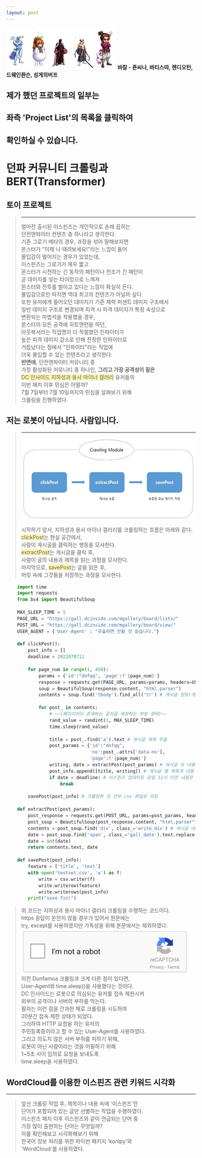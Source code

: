 ```yaml
---
layout: post
---
```

<img src="/images/fulls/adven.jpg" style="width:292px; height:111px;">  
<strong>바칼 - 죤씨나, 바티스따, 렌디오턴, 드웨인좐슨, 성게의버프</strong> 

## **제가 했던 프로젝트의 일부는**<br/>
## **좌측 'Project List'의 목록을 클릭하여**<br/>
## **확인하실 수 있습니다.**<br/>

# 던파 커뮤니티 크롤링과 BERT(Transformer)
## 토이 프로젝트<br/>  
> ---
> 얼마전 출시된 이스핀즈는 개인적으로 손에 꼽히는  
> 던전앤파이터 컨텐츠 중 하나라고 생각한다.  
> 기존 그로기 메타의 경우, 과장을 섞어 말해보자면  
> 몬스터가 "이제 나 때려보세요!"라는 느낌이 들어  
> 몰입감이 떨어지는 경우가 있었는데,  
> 이스핀즈는 그로기가 매우 짧고  
> 몬스터가 시전하는 긴 동작의 패턴이나 전조가 긴 패턴이  
> 곧 데미지를 넣는 타이밍으로 느껴져  
> 몬스터와 전투를 벌이고 있다는 느낌이 확실히 든다.  
> 몰입감으로만 따지면 역대 최고의 컨텐츠가 아닐까 싶다.  
> 또한 유저에게 들어오던 데미지가 기존 체력 퍼센트 데미지 구조에서  
> 일반 데미지 구조로 변경되며 피격 시 피격 데미지가 특정 속성으로  
> 변환되는 마법석을 착용했을 경우,  
> 몬스터의 모든 공격에 히트앤런을 하던,  
> 아웃복서라는 직업명이 더 적절했던 인파이터가  
> 높은 피격 데미지 감소로 인해 진정한 인파이터로  
> 거듭났다는 점에서 "인파이터"라는 직업에  
> 더욱 몰입할 수 있는 컨텐츠라고 생각한다.  
> **반면에**, 던전앤파이터 커뮤니티 중  
> 가장 활성화된 커뮤니티 중 하나인, **그리고 가장 공격성이 짙은**  
> <span style='background-color: #fff5b1'>DC 인사이드 지하성과 용사 마이너 갤러리</span> 유저들의  
> 이번 패치 이후 민심은 어떨까?  
> 7월 7일부터 7월 10일까지의 민심을 살펴보기 위해  
> 크롤링을 진행하였다.  

## 저는 로봇이 아닙니다. 사람입니다.<br/>
> ---
> <img src="/images/fulls/cmodule.JPG" style="width:472px; height:216px;"> 
> 
> 시작하기 앞서, 지하성과 용사 마이너 갤러리를 크롤링하는 흐름은 아래와 같다.  
> <span style='background-color: #fff5b1'>clickPost</span>는 현실 공간에서,  
> 사람이 게시글을 클릭하는 행동을 모사한다.  
> <span style='background-color: #fff5b1'>extractPost</span>는 게시글을 클릭 후,  
> 사람이 글의 내용과 제목을 읽는 과정을 모사한다.  
> 마지막으로, <span style='background-color: #fff5b1'>savePost</span>는 글을 읽은 후,  
> 머릿 속에 그것들을 저장하는 과정을 모사한다.  
>  
``` python  
    import time
    import requests
    from bs4 import BeautifulSoup

    MAX_SLEEP_TIME = 5
    PAGE_URL = "https://gall.dcinside.com/mgallery/board/lists/"
    POST_URL = "https://gall.dcinside.com/mgallery/board/view/"
    USER_AGENT = {'User-Agent' : "유출하면 안될 것 같습니다."}

    def clickPost():
        post_info = []
        deadline = 2022070711

        for page_num in range(1, 450):
            params = {'id':"dnfqq", 'page':f'{page_num}'}
            response = requests.get(PAGE_URL, params=params, headers=USER_AGENT)
            soup = BeautifulSoup(response.content, "html.parser")
            contents = soup.find('tbody').find_all('tr') # 게시글 정보(게시글 별 제목, 주소(href))

            for post_ in contents:
                # ~~(페이지마다 존재하는 공지글 제외하는 부분 생략)~~
                rand_value = randint(1, MAX_SLEEP_TIME) 
                time.sleep(rand_value)

                title = post_.find('a').text # 게시글 제목 추출
                post_params = {'id':"dnfqq", 
                               'no':post_.attrs['data-no'], 
                               'page':f'{page_num}'}
                writing, date = extractPost(post_params) # 게시글 속 내용 추출 함수로 넘어감
                post_info.append([title, writing]) # 게시글 별 제목과 내용
                if date < deadline: # 이스핀즈 업데이트 당일 11시 이전 내용은 수집하지 않겠다.
                    break

        savePost(post_info) # 크롤링한 것 전부 csv 파일로 저장

    def extractPost(post_params):
        post_response = requests.get(POST_URL, params=post_params, headers=USER_AGENT)
        post_soup = BeautifulSoup(post_response.content, "html.parser")
        contents = post_soup.find('div', class_='write_div') # 게시글 내용 추출
        date = post_soup.find('span', class_='gall_date').text.replace(' ','').replace('.', '')[:10]
        date = int(date)
        return contents.text, date

    def savePost(post_info):
        feature = ['title', 'text']
        with open('testset.csv', 'w') as f:
            write = csv.writer(f)
            write.writerow(feature)
            write.writerows(post_info)
        print("save fin!")
```  
> 위 코드는 지하성과 용사 마이너 갤러리 크롤링을 수행하는 코드이다.  
> https 응답이 온전치 않을 경우가 있어서 원문에는  
> try, except를 사용하였지만 가독성을 위해 본문에서는 제외하였다.  
> <img src="/images/fulls/im_human.JPG" style="width:443px; height:118px;">  
> 이전 Dunfamoa 크롤링과 크게 다른 점이 있다면,  
> User-Agent와 time.sleep()을 사용했다는 것이다.  
> DC 인사이드는 로봇으로 의심되는 유저를 접속 제한시켜  
> 외부의 공격이나 서버의 부하를 막는다.  
> 필자는 이런 점을 간과한 채로 크롤링을 시도하여  
> 20분간 접속 제한 상태가 되었다.  
> 그리하여 HTTP 요청을 하는 유저의  
> 주민등록증이라고 할 수 있는 User-Agent를 사용하였다.  
> 그리고 의도치 않은 서버 부하를 피하기 위해,  
> 로봇이 아닌 사람이라는 것을 어필하기 위해  
> 1~5초 사이 임의로 요청을 보내도록  
> time.sleep을 사용하였다.  
    
## WordCloud를 이용한 이스핀즈 관련 키워드 시각화  
---
> 앞선 크롤링 작업 후, 제목이나 내용 속에 '이스핀즈'란  
> 단어가 포함되어 있는 글만 선별하는 작업을 수행하였다.  
> 이스핀즈 패치 이후 이스핀즈와 같이 언급되는 단어 중  
> 가장 많이 출현하는 단어는 무엇일까?  
> 이를 확인해보고 시각화해보기 위해  
> 한국어 정보 처리를 위한 파이썬 패키지 'konlpy'와  
> 'WordCloud'를 사용하였다.  
``` python

```